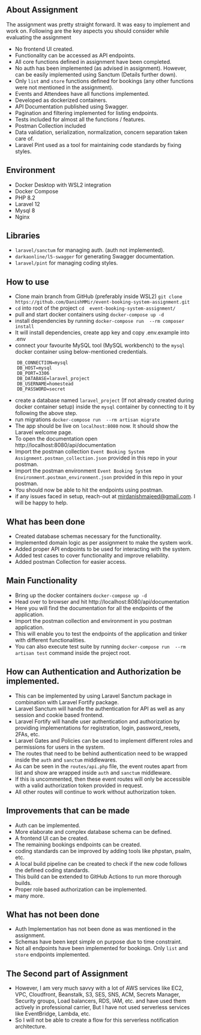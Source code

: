 
## About Assignment

The assignment was pretty straight forward. It was easy to implement and work on. Following are the key aspects you should consider while evaluating the assignment
- No frontend UI created.
- Functionality can be accessed as API endpoints.
- All core functions defined in assignment have been completed.
- No auth has been implemented (as advised in assignment). However, can be easily implemented using Sanctum (Details further down).
- Only `list` and `store` functions defined for bookings (any other functions were not mentioned in the assignment).
- Events and Attendees have all functions implemented.
- Developed as dockerized containers.
- API Documentation published using Swagger.
- Pagination and filtering implemented for listing endpoints.
- Tests included for almost all the functions / features.
- Postman Collection included
- Data validation, serialization, normalization, concern separation taken care of.
- Laravel Pint used as a tool for maintaining code standards by fixing styles.

## Environment
- Docker Desktop with WSL2 integration
- Docker Compose
- PHP 8.2
- Laravel 12
- Mysql 8
- Nginx

## Libraries
- `laravel/sanctum` for managing auth. (auth not implemented).
- `darkaonline/l5-swagger` for generating Swagger documentation.
- `laravel/pint` for managing coding styles.

## How to use
- Clone main branch from GitHub (preferably inside WSL2) `git clone https://github.com/DanishMMir/event-booking-system-assignment.git`
- `cd` into root of the project `cd  event-booking-system-assignment/`
- pull and start docker containers using `docker-compose up -d`
- install dependencies by running `docker-compose run  --rm composer install`
- It will install dependencies, create app key and copy .env.example into .env
- connect your favourite MySQL tool (MySQL workbench) to the `mysql` docker container using below-mentioned credentials.
```
    DB_CONNECTION=mysql
    DB_HOST=mysql
    DB_PORT=3306
    DB_DATABASE=laravel_project
    DB_USERNAME=homestead
    DB_PASSWORD=secret
```
- create a database named `laravel_project` (If not already created during docker container setup) inside the `mysql` container by connecting to it by following the above step.
- run migrations `docker-compose run  --rm artisan migrate`
- The app should be live on `localhost:8080` now. It should show the Laravel welcome page.
- To open the documentation open http://localhost:8080/api/documentation
- Import the postman collection `Event Booking System Assignment.postman_collection.json` provided in this repo  in your postman.
- Import the postman environment `Event Booking System Environment.postman_environment.json` provided in this repo in your postman.
- You should now be able to hit the endpoints using postman.
- if any issues faced in setup, reach-out at mirdanishmajeed@gmail.com. I will be happy to help.

## What has been done
- Created database schemas necessary for the functionality.
- Implemented domain logic as per assignment to make the system work.
- Added proper API endpoints to be used for interacting with the system.
- Added test cases to cover functionality and improve reliability.
- Added postman Collection for easier access.

## Main Functionality
- Bring up the docker containers `docker-compose up -d`
- Head over to browser and hit http://localhost:8080/api/documentation
- Here you will find the documentation for all the endpoints of the application.
- Import the postman collection and environment in you postman application.
- This will enable you to test the endpoints of the application and tinker with different functionalities.
- You can also execute test suite by running `docker-compose run  --rm artisan test` command inside the project root.

## How can Authentication and Authorization be implemented.
- This can be implemented by using Laravel Sanctum package in combination with Laravel Fortify package.
- Laravel Sanctum will handle the authentication for API as well as any session and cookie based frontend.
- Laravel Fortify will handle user authentication and authorization by providing implementations for registration, login, password_resets, 2FAs, etc.
- Laravel Gates and Policies can be used to implement different roles and permissions for users in the system.
- The routes that need to be behind authentication need to be wrapped inside the `auth` and `sanctum` middlewares.
- As can be seen in the `routes/api.php` file, the event routes apart from list and show are wrapped inside `auth` and `sanctum` middleware.
- If this is uncommented, then these event routes will only be accessible with a valid authorization token provided in request.
- All other routes will continue to work without authorization token.

## Improvements that can be made
- Auth can be implemented.
- More elaborate and complex database schema can be defined.
- A frontend UI can be created.
- The remaining bookings endpoints can be created.
- coding standards can be improved by adding tools like phpstan, psalm, etc.
- A local build pipeline can be created to check if the new code follows the defined coding standards.
- This build can be extended to GitHub Actions to run more thorough builds.
- Proper role based authorization can be implemented.
- many more.

## What has not been done
- Auth Implementation has not been done as was mentioned in the assignment.
- Schemas have been kept simple on purpose due to time constraint.
- Not all endpoints have been implemented for bookings. Only `list` and `store` endpoints implemented.

## The Second part of Assignment
- However, I am very much savvy with a lot of AWS services like EC2, VPC, Cloudfront, Beanstalk, S3, SES, SNS, ACM, Secrets Manager, Security groups, Load balancers, RDS, IAM, etc. and have used them actively in professional carrier, But I have not used serverless services like EventBridge, Lambda, etc.
- So I will not be able to create a flow for this serverless notification architecture.
